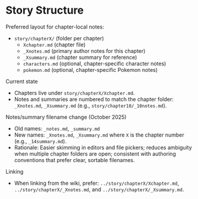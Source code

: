 # Story Structure

Preferred layout for chapter-local notes:

- `story/chapterX/` (folder per chapter)
  - `Xchapter.md` (chapter file)
  - `_Xnotes.md` (primary author notes for this chapter)
  - `_Xsummary.md` (chapter summary for reference)
  - `characters.md` (optional, chapter-specific character notes)
  - `pokemon.md` (optional, chapter-specific Pokemon notes)

Current state
- Chapters live under `story/chapterX/Xchapter.md`.
- Notes and summaries are numbered to match the chapter folder: `_Xnotes.md`, `_Xsummary.md` (e.g., `story/chapter10/_10notes.md`).

Notes/summary filename change (October 2025)
- Old names: `_notes.md`, `_summary.md`
- New names: `_Xnotes.md`, `_Xsummary.md` where `X` is the chapter number (e.g., `_14summary.md`).
- Rationale: Easier skimming in editors and file pickers; reduces ambiguity when multiple chapter folders are open; consistent with authoring conventions that prefer clear, sortable filenames.

Linking
- When linking from the wiki, prefer: `../story/chapterX/Xchapter.md`, `../story/chapterX/_Xnotes.md`, and `../story/chapterX/_Xsummary.md`.
